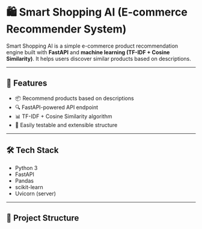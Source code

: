 # 🛍️ Smart Shopping AI (E-commerce Recommender System)

Smart Shopping AI is a simple e-commerce product recommendation engine built with **FastAPI** and **machine learning (TF-IDF + Cosine Similarity)**. It helps users discover similar products based on descriptions.

---

## 🚀 Features

- 📦 Recommend products based on descriptions
- 🔍 FastAPI-powered API endpoint
- 📊 TF-IDF + Cosine Similarity algorithm
- 🧪 Easily testable and extensible structure

---

## 🛠️ Tech Stack

- Python 3
- FastAPI
- Pandas
- scikit-learn
- Uvicorn (server)

---

## 📁 Project Structure

